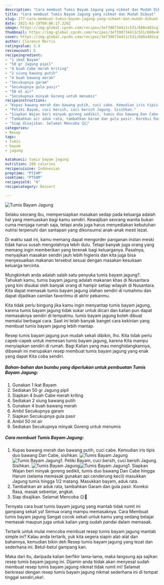 ```yaml
---
description: "Cara membuat Tumis Bayam Jagung yang nikmat dan Mudah Dibuat"
title: "Cara membuat Tumis Bayam Jagung yang nikmat dan Mudah Dibuat"
slug: 277-cara-membuat-tumis-bayam-jagung-yang-nikmat-dan-mudah-dibuat
date: 2021-03-19T09:06:17.326Z
image: https://img-global.cpcdn.com/recipes/3ef398734411c531/680x482cq70/tumis-bayam-jagung-foto-resep-utama.jpg
thumbnail: https://img-global.cpcdn.com/recipes/3ef398734411c531/680x482cq70/tumis-bayam-jagung-foto-resep-utama.jpg
cover: https://img-global.cpcdn.com/recipes/3ef398734411c531/680x482cq70/tumis-bayam-jagung-foto-resep-utama.jpg
author: Clarence Morris
ratingvalue: 3.8
reviewcount: 6
recipeingredient:
- "1 ikat Bayam"
- "50 gr Jagung pipil"
- "4 buah Cabe merah kriting"
- "2 siung bawang putih"
- "4 buah bawang merah"
- "Secukupnya garam"
- "Secukupnya gula pasir"
- "50 ml air"
- "Secukupnya minyak Goreng untuk menumis"
recipeinstructions:
- "Kupas bawang merah dan bawang putih, cuci cabe. Kemudian iris tipis duo bawang Dan Cabe, sisihkan."
- "Petiki Bayam, cuci bersih, cuci bersih Jagung. Sisihkan."
- "Siapkan Wajan beri minyak goreng sedikit, tumis duo bawang Dan Cabe hingga Harum (selama memasak gunakan api cenderung kecil) masukkan Jagung tumis hingga 1/2 matang. Masukkan bayam, aduk rata."
- "Tambahkan air aduk rata, tambahkan Garam dan gula pasir. Koreksi Rasa, masak sebentar, angkat."
- "Siap disajikan. Selamat Mencoba 😉🙏"
categories:
- Resep
tags:
- tumis
- bayam
- jagung

katakunci: tumis bayam jagung 
nutrition: 209 calories
recipecuisine: Indonesian
preptime: "PT24M"
cooktime: "PT58M"
recipeyield: "4"
recipecategory: Dessert

---
```



![Tumis Bayam Jagung](https://img-global.cpcdn.com/recipes/3ef398734411c531/680x482cq70/tumis-bayam-jagung-foto-resep-utama.jpg)

Selaku seorang ibu, mempersiapkan masakan sedap pada keluarga adalah hal yang memuaskan bagi kamu sendiri. Kewajiban seorang  wanita bukan cuma menjaga rumah saja, tetapi anda juga harus menyediakan kebutuhan nutrisi terpenuhi dan santapan yang dikonsumsi anak-anak mesti lezat.

Di waktu  saat ini, kamu memang dapat mengorder panganan instan meski tidak harus susah mengolahnya lebih dulu. Tetapi banyak juga orang yang memang ingin memberikan yang terenak bagi keluarganya. Pasalnya, menyajikan masakan sendiri jauh lebih higienis dan kita juga bisa menyesuaikan makanan tersebut sesuai dengan masakan kesukaan keluarga tercinta. 



Mungkinkah anda adalah salah satu penyuka tumis bayam jagung?. Tahukah kamu, tumis bayam jagung adalah makanan khas di Nusantara yang kini disukai oleh banyak orang di hampir setiap wilayah di Nusantara. Kita dapat memasak tumis bayam jagung olahan sendiri di rumahmu dan dapat dijadikan camilan favoritmu di akhir pekanmu.

Kita tidak perlu bingung jika kamu ingin menyantap tumis bayam jagung, karena tumis bayam jagung tidak sukar untuk dicari dan kalian pun dapat memasaknya sendiri di tempatmu. tumis bayam jagung boleh dibuat memalui berbagai cara. Saat ini telah banyak banget cara kekinian yang membuat tumis bayam jagung lebih mantap.

Resep tumis bayam jagung pun mudah sekali dibikin, lho. Kita tidak perlu capek-capek untuk memesan tumis bayam jagung, karena Kita mampu menyiapkan sendiri di rumah. Bagi Kalian yang mau menghidangkannya, dibawah ini merupakan resep membuat tumis bayam jagung yang enak yang dapat Kita coba sendiri.

<!--inarticleads1-->

##### Bahan-bahan dan bumbu yang diperlukan untuk pembuatan Tumis Bayam Jagung:

1. Gunakan 1 ikat Bayam
1. Sediakan 50 gr Jagung pipil
1. Siapkan 4 buah Cabe merah kriting
1. Sediakan 2 siung bawang putih
1. Gunakan 4 buah bawang merah
1. Ambil Secukupnya garam
1. Siapkan Secukupnya gula pasir
1. Ambil 50 ml air
1. Sediakan Secukupnya minyak Goreng untuk menumis




<!--inarticleads2-->

##### Cara membuat Tumis Bayam Jagung:

1. Kupas bawang merah dan bawang putih, cuci cabe. Kemudian iris tipis duo bawang Dan Cabe, sisihkan.
<img src="https://img-global.cpcdn.com/steps/7459ca71239b5e2c/160x128cq70/tumis-bayam-jagung-langkah-memasak-1-foto.jpg" alt="Tumis Bayam Jagung"><img src="https://img-global.cpcdn.com/steps/9be33b7858ca4dc8/160x128cq70/tumis-bayam-jagung-langkah-memasak-1-foto.jpg" alt="Tumis Bayam Jagung">1. Petiki Bayam, cuci bersih, cuci bersih Jagung. Sisihkan.
<img src="https://img-global.cpcdn.com/steps/1f9b02fbd90f55b3/160x128cq70/tumis-bayam-jagung-langkah-memasak-2-foto.jpg" alt="Tumis Bayam Jagung"><img src="https://img-global.cpcdn.com/steps/e4870431d82ed017/160x128cq70/tumis-bayam-jagung-langkah-memasak-2-foto.jpg" alt="Tumis Bayam Jagung">1. Siapkan Wajan beri minyak goreng sedikit, tumis duo bawang Dan Cabe hingga Harum (selama memasak gunakan api cenderung kecil) masukkan Jagung tumis hingga 1/2 matang. Masukkan bayam, aduk rata.
1. Tambahkan air aduk rata, tambahkan Garam dan gula pasir. Koreksi Rasa, masak sebentar, angkat.
1. Siap disajikan. Selamat Mencoba 😉🙏




Ternyata cara buat tumis bayam jagung yang mantab tidak rumit ini gampang sekali ya! Semua orang mampu memasaknya. Cara Membuat tumis bayam jagung Sangat cocok sekali untuk kamu yang sedang belajar memasak maupun juga untuk kalian yang sudah pandai dalam memasak.

Tertarik untuk mulai mencoba membuat resep tumis bayam jagung mantab simple ini? Kalau anda tertarik, yuk kita segera siapin alat-alat dan bahannya, kemudian bikin deh Resep tumis bayam jagung yang lezat dan sederhana ini. Betul-betul gampang kan. 

Maka dari itu, daripada kalian berfikir lama-lama, maka langsung aja sajikan resep tumis bayam jagung ini. Dijamin anda tiidak akan menyesal sudah membuat resep tumis bayam jagung nikmat tidak rumit ini! Selamat berkreasi dengan resep tumis bayam jagung nikmat sederhana ini di tempat tinggal sendiri,oke!.

